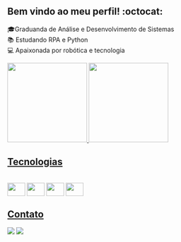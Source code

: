 ## Bem vindo ao meu perfil! :octocat:

:mortar_board:Graduanda de Análise e Desenvolvimento de Sistemas 
<br>
📚 Estudando RPA e Python
<br>
:computer: Apaixonada por robótica e tecnologia

<div>
  <a href= "https://github.com/laiskemilly">
  <img height= "180em" src= "https://github-readme-stats.vercel.app/api?username=laiskemilly&show_icons=true&theme=tokyonight"/> 
  <img height= "180em" src="https://github-readme-stats.vercel.app/api/top-langs/?username=laiskemilly&size_weight=0&count_weight=1&theme=tokyonight"/>
</div>

## Tecnologias
<div style= "display: inline-block"><br>    
  <img align = "center" height= "30" width= "40" src="https://cdn.jsdelivr.net/gh/devicons/devicon@latest/icons/python/python-original.svg" />
  <img align = "center" height= "30" width= "40" src="https://cdn.jsdelivr.net/gh/devicons/devicon@latest/icons/html5/html5-original.svg" />
  <img align = "center" height= "30" width= "40" src="https://cdn.jsdelivr.net/gh/devicons/devicon@latest/icons/css3/css3-original.svg" />
  <img align = "center" height= "30" width= "40" src="https://cdn.jsdelivr.net/gh/devicons/devicon@latest/icons/javascript/javascript-original.svg" />
</div>

## Contato
<div>
  <a href= "https://www.linkedin.com/in/laiskemilly-ads/" target= "_blank"><img src="https://img.shields.io/badge/LinkedIn-0077B5?style=for-the-badge&logo=linkedin&logoColor=white" tagert="_blank"></a>
  <a href= "laiskemillycontato@gmail.com" target= "_blank"><img src="https://img.shields.io/badge/Gmail-D14836?style=for-the-badge&logo=gmail&logoColor=white"></a>
</div>
